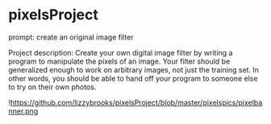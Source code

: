 # pixelsProject
prompt: create an original image filter

Project description: Create your own digital image filter by writing a program to manipulate the pixels of an image. Your filter should be generalized enough to work on arbitrary images, not just the training set. In other words, you should be able to hand off your program to someone else to try on their own photos.


!https://github.com/lizzybrooks/pixelsProject/blob/master/pixelspics/pixelbanner.png



